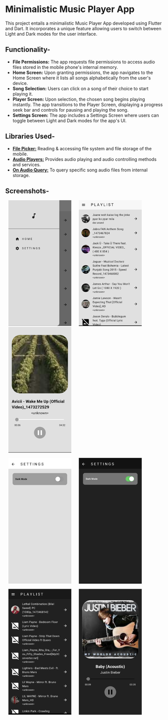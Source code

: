 # Minimalistic Music Player App

This project entails a minimalistic Music Player App developed using Flutter and Dart. It incorporates a unique feature allowing users to switch between Light and Dark modes for the user interface.

## Functionality- 
 
- **File Permissions:** The app requests file permissions to access audio files stored in the mobile phone's internal memory.
- **Home Screen:** Upon granting permissions, the app navigates to the Home Screen where it lists all songs alphabetically from the user's device.
- **Song Selection:** Users can click on a song of their choice to start playing it.
- **Player Screen:** Upon selection, the chosen song begins playing instantly. The app transitions to the Player Screen, displaying a progress seek bar and controls for pausing and playing the song.
- **Settings Screen:** The app includes a Settings Screen where users can toggle between Light and Dark modes for the app's UI.

## Libraries Used-
 
- **[File Picker:](https://pub.dev/packages/file_picker)** Reading & accessing file system and file storage of the mobile. 
- **[Audio Players:](https://pub.dev/packages/audioplayers)** Provides audio playing and audio controlling methods and services. 
- **[On Audio Query:](https://pub.dev/packages/on_audio_query)** To query specific song audio files from internal storage.

## Screenshots-

<img src="Screenshots/Screenshot_20240406-002248~2.png" height = "400" width="200" hspace="10"> <img src="Screenshots/Screenshot_20240406-002241~2.png" height = "400" width="200" hspace="10"> <img src="Screenshots/Screenshot_20240406-004159.png" height = "400" width="200" hspace="10">

<img src="Screenshots/Screenshot_20240406-002306~2.png" height = "400" width="200" hspace="10"> <img src="Screenshots/Screenshot_20240406-002309~2.png" height = "400" width="200" hspace="10">

<img src="Screenshots/Screenshot_20240406-002332~2.png" height = "400" width="200" hspace="10"> <img src="Screenshots/Screenshot_20240406-004230~2.png" height = "400" width="200" hspace="10">

